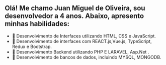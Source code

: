 ## Olá! Me chamo Juan Miguel de Oliveira, sou desenvolvedor a 4 anos. Abaixo, apresento minhas habilidades:

- 🔭 Desenvolvimento de Interfaces utilizando HTML, CSS e JavaScript.
- 🌱 Desenvolvimento de interfaces com REACT.js,Vue.js, TypeScript, Redux e Bootstrap.
- 👯 Desenvolvimento Backend utilizando PHP E LARAVEL, Asp.Net .
- 🤔 Desenvolvimento de bancos de dados, incluindo MYSQL, MONGODB.


